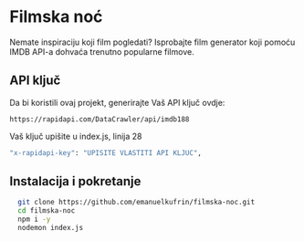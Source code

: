 # Filmska noć

Nemate inspiraciju koji film pogledati? Isprobajte film generator koji pomoću IMDB API-a dohvaća trenutno popularne filmove.

## API ključ

Da bi koristili ovaj projekt, generirajte Vaš API ključ ovdje:

`https://rapidapi.com/DataCrawler/api/imdb188`

Vaš ključ upišite u index.js, linija 28

```bash
"x-rapidapi-key": "UPISITE VLASTITI API KLJUC",
```

## Instalacija i pokretanje

```bash
  git clone https://github.com/emanuelkufrin/filmska-noc.git
  cd filmska-noc
  npm i -y
  nodemon index.js
```
